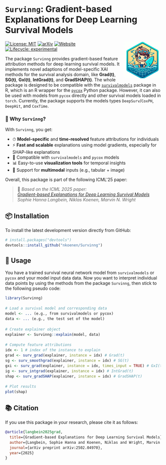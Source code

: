 
# `Survinng`: Gradient-based Explanations for Deep Learning Survival Models

<!-- badges: start -->
<a href="https://nkoenen.github.io/Survinng/"><img src="man/figures/logo.jpeg" align="right" height="120" alt="Survinng website" /></a>
[![License: MIT](https://img.shields.io/badge/License-MIT-green.svg)](LICENSE)
[![arXiv](https://img.shields.io/badge/arXiv-2502.04970-b31b1b.svg)](https://arxiv.org/abs/2502.04970)
[![Website](https://img.shields.io/badge/docs-📘%20Survinng%20Site-blue)](https://nkoenen.github.io/Survinng/)
[![Lifecycle: experimental](https://img.shields.io/badge/lifecycle-experimental-orange.svg)](https://lifecycle.r-lib.org/articles/stages.html#experimental)
<!-- badges: end -->


The package `Survinng` provides gradient-based feature attribution methods 
for deep learning survival models. It implements novel adaptions of model-specific
XAI methods for the survival analysis domain, like **Grad(t)**, **SG(t)**, **GxI(t)**,
**IntGrad(t)**, and **GradSHAP(t)**. The whole package is designed to be compatible with the
[`survivalmodels`](https://github.com/RaphaelS1/survivalmodels) package in R, 
which is an R wrapper for the [`pycox`](https://github.com/havakv/pycox) Python package.
However, it can also be used with models from `pycox` directly and other 
survival models loaded in `torch`. Currently, the package supports the models
types `DeepSurv`/`CoxPH`, `DeepHit`, and `CoxTime`.

### 🚀 Why `Survinng`?

With `Survinng`, you get:

* ⏱ **Model-specific** and **time-resolved** feature attributions for individuals  
* ⚡️ **Fast and scalable** explanations using model gradients, especially for SHAP-like explanations  
* 🤝 Compatible with `survivalmodels` and `pycox` models  
* 📊 Easy-to-use **visualization tools** for temporal insights  
* 🔀 Support for **multimodal** inputs (e.g., tabular + image)  


Overall, this package is part of the following ICML'25 paper:  

> 📄 _Based on the ICML 2025 paper:_  
> [_Gradient-based Explanations for Deep Learning Survival Models_](https://arxiv.org/pdf/2502.04970)  
> _Sophie Hanna Langbein, Niklas Koenen, Marvin N. Wright_


## 📦 Installation

To install the latest development version directly from GitHub:

```r
# install.packages("devtools")
devtools::install_github("nkoenen/Survinng")
```

## 📖 Usage

You have a trained survival neural network model from `survivalmodels` or
`pycox` and your model input data data. Now you want to interpret individual 
data points by using the methods from the package `Survinng`, then stick to the 
following pseudo code:

```r
library(Survinng)

# Load a survival model and corresponding data
model <- ... (e.g., from survivalmodels or pycox)
data <- ... (e.g., the test set of the model)

# Create explainer object
explainer <- Survinng::explain(model, data)

# Compute feature attributions
idx <- 1 # index of the instance to explain
grad <- surv_grad(explainer, instance = idx) # Grad(t)
sg <- surv_smoothgrad(explainer, instance = idx) # SG(t)
gxi <- surv_grad(explainer, instance = idx, times_input = TRUE) # GxI(t)
ig <- surv_intgrad(explainer, instance = idx) # IntGrad(t)
shap <- surv_gradSHAP(explainer, instance = idx) # GradSHAP(t)

# Plot results
plot(shap)
```

## 📚 Citation

If you use this package in your research, please cite it as follows:

```bibtex
@article{langbein2025grad,
  title={Gradient-based Explanations for Deep Learning Survival Models},
  author={Langbein, Sophie Hanna and Koenen, Niklas and Wright, Marvin N.},
  journal={arXiv preprint arXiv:2502.04970},
  year={2025}
}
```
